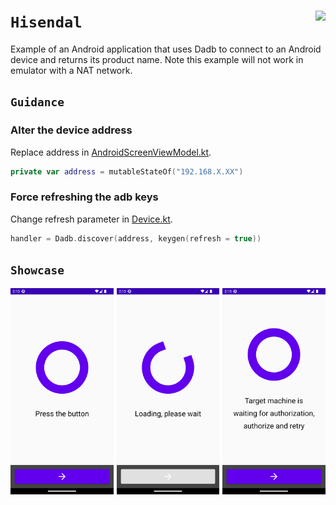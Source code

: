 <div>
<img align="right" src="https://fakeimg.pl/200x40/000/fff/?text=‏‏‎ ‎"/>
<h1><code>Hisendal</code></h1>
</div>

Example of an Android application that uses Dadb to connect to an Android device and returns its product name.
Note this example will not work in emulator with a NAT network.

<h2><code>Guidance</code></h2>

### Alter the device address

Replace address in [AndroidScreenViewModel.kt](app/src/main/java/com/example/hisendal/AndroidScreenViewModel.kt).

```kotlin
private var address = mutableStateOf("192.168.X.XX")
```

### Force refreshing the adb keys

Change refresh parameter in [Device.kt](app/src/main/java/com/example/hisendal/Device.kt).

```kotlin
handler = Dadb.discover(address, keygen(refresh = true))
```

<h2><code>Showcase</code></h2>

<a href="assets/img1.png"><img src="assets/img1.png" width="32.666%"/></a><a><img src="assets/none.png" width="1%"/></a><a href="assets/img2.png"><img src="assets/img2.png" width="32.666%"/></a><a><img src="assets/none.png" width="1%"/></a><a href="assets/img3.png"><img src="assets/img3.png" width="32.666%"/></a>
